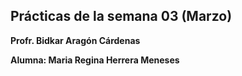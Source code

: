 ##  Prácticas de la semana 03 (Marzo)

**Profr. Bidkar Aragón Cárdenas**

**Alumna: Maria Regina Herrera Meneses**
